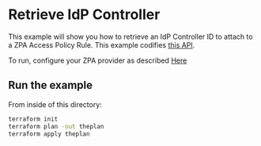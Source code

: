 # Retrieve IdP Controller

This example will show you how to retrieve an IdP Controller ID to attach to a ZPA Access Policy Rule.
This example codifies [this API](https://help.zscaler.com/zpa/api-reference#/idp-controller/getIdpById).

To run, configure your ZPA provider as described [Here](https://github.com/zscaler/terraform-provider-zpa/blob/master/docs/index.md)

## Run the example

From inside of this directory:

```bash
terraform init
terraform plan -out theplan
terraform apply theplan
```
